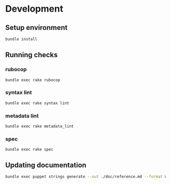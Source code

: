 # Development

## Setup environment

```bash
bundle install
```

## Running checks

### rubocop

```base
bundle exec rake rubocop
```

### syntax lint

```base
bundle exec rake syntax lint
```

### metadata lint

```base
bundle exec rake metadata_lint
```

### spec

```base
bundle exec rake spec
```

## Updating documentation

```bash
bundle exec puppet strings generate --out ./doc/reference.md --format markdown '**/*.pp'
```

